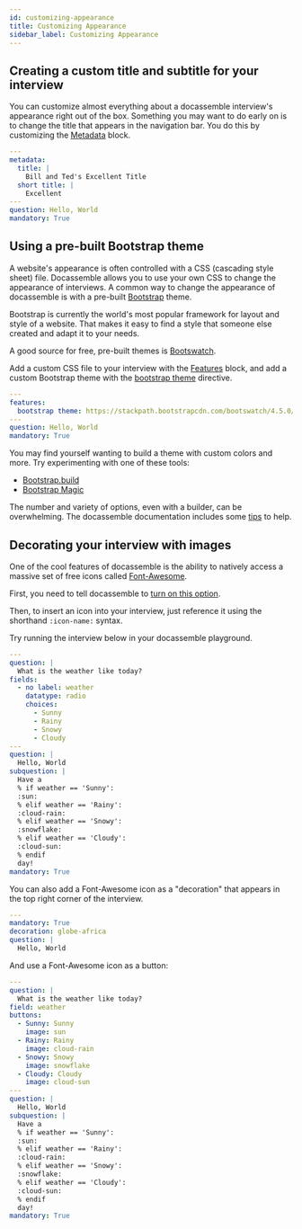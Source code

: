 ```yaml
---
id: customizing-appearance
title: Customizing Appearance
sidebar_label: Customizing Appearance
---
```


## Creating a custom title and subtitle for your interview

You can customize almost everything about a docassemble interview's
appearance right out of the box. Something you may want to do early on
is to change the title that appears in the navigation bar. You do this
by customizing the [Metadata](https://docassemble.org/docs/initial.html#metadata)
block.

```yaml
---
metadata:
  title: |
    Bill and Ted's Excellent Title
  short title: |
    Excellent  
---
question: Hello, World
mandatory: True
```

## Using a pre-built Bootstrap theme

A website's appearance is often controlled with a CSS (cascading style sheet)
file. Docassemble allows you to use your own CSS to change the appearance of
interviews. A common way to change the appearance of docassemble is with a
pre-built [Bootstrap](https://getbootstrap.com/) theme.

Bootstrap is currently the world's most popular framework for layout and style
of a website. That makes it easy to find a style that someone else created and
adapt it to your needs.

A good source for free, pre-built themes is [Bootswatch](https://www.bootstrapcdn.com/bootswatch/).

Add a custom CSS file to your interview with the
[Features](https://docassemble.org/docs/initial.html#javascript) block, and add
a custom Bootstrap theme with the [bootstrap
theme](https://docassemble.org/docs/initial.html#bootstrap%20theme) directive.

```yaml
---
features:
  bootstrap theme: https://stackpath.bootstrapcdn.com/bootswatch/4.5.0/cerulean/bootstrap.min.css
---
question: Hello, World
mandatory: True
```

You may find yourself wanting to build a theme with custom colors and more. Try experimenting
with one of these tools:

* [Bootstrap.build](https://bootstrap.build/)
* [Bootstrap Magic](https://pikock.github.io/bootstrap-magic/)

The number and variety of options, even with a builder, can be overwhelming. The
docassemble documentation includes some
[tips](https://docassemble.org/docs/config.html#bootstrap%20theme) to help.

## Decorating your interview with images

One of the cool features of docassemble is the ability to natively
access a massive set of free icons called [Font-Awesome](https://fontawesome.com/icons?d=gallery&m=free).

First, you need to tell docassemble to [turn on this
option](https://docassemble.org/docs/config.html#default%20icons).

Then, to insert an icon into your interview, just reference it using the shorthand
`:icon-name:` syntax.

Try running the interview below in your docassemble playground.

```yaml
---
question: |
  What is the weather like today?
fields:
  - no label: weather
    datatype: radio
    choices:
      - Sunny
      - Rainy
      - Snowy
      - Cloudy
---
question: |
  Hello, World
subquestion: |
  Have a 
  % if weather == 'Sunny':
  :sun:
  % elif weather == 'Rainy':
  :cloud-rain:
  % elif weather == 'Snowy':
  :snowflake:
  % elif weather == 'Cloudy':
  :cloud-sun:
  % endif
  day!
mandatory: True
```

You can also add a Font-Awesome icon as a "decoration" that appears in the 
top right corner of the interview.

```yaml
---
mandatory: True
decoration: globe-africa
question: |
  Hello, World
```

And use a Font-Awesome icon as a button:

```yaml
---
question: |
  What is the weather like today?
field: weather
buttons:
  - Sunny: Sunny
    image: sun
  - Rainy: Rainy
    image: cloud-rain
  - Snowy: Snowy
    image: snowflake
  - Cloudy: Cloudy
    image: cloud-sun
---
question: |
  Hello, World
subquestion: |
  Have a 
  % if weather == 'Sunny':
  :sun:
  % elif weather == 'Rainy':
  :cloud-rain:
  % elif weather == 'Snowy':
  :snowflake:
  % elif weather == 'Cloudy':
  :cloud-sun:
  % endif
  day!
mandatory: True
```